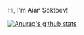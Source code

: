 Hi, I'm Aian Soktoev!

[![Anurag's github stats](https://github-readme-stats.vercel.app/api?username=Aiannn)](https://github.com/anuraghazra/github-readme-stats)
